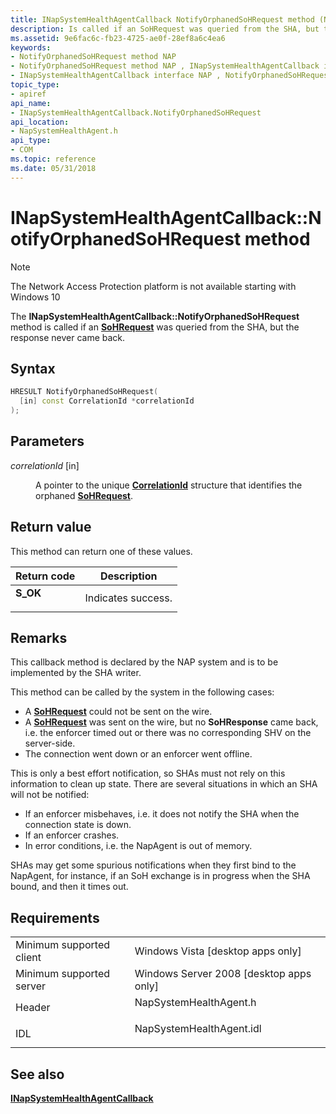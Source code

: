 ```yaml
---
title: INapSystemHealthAgentCallback NotifyOrphanedSoHRequest method (NapSystemHealthAgent.h)
description: Is called if an SoHRequest was queried from the SHA, but the response never came back.
ms.assetid: 9e6fac6c-fb23-4725-ae0f-28ef8a6c4ea6
keywords:
- NotifyOrphanedSoHRequest method NAP
- NotifyOrphanedSoHRequest method NAP , INapSystemHealthAgentCallback interface
- INapSystemHealthAgentCallback interface NAP , NotifyOrphanedSoHRequest method
topic_type:
- apiref
api_name:
- INapSystemHealthAgentCallback.NotifyOrphanedSoHRequest
api_location:
- NapSystemHealthAgent.h
api_type:
- COM
ms.topic: reference
ms.date: 05/31/2018
---
```


# INapSystemHealthAgentCallback::NotifyOrphanedSoHRequest method

> [!Note]  
> The Network Access Protection platform is not available starting with Windows 10

 

The **INapSystemHealthAgentCallback::NotifyOrphanedSoHRequest** method is called if an [**SoHRequest**](/windows/win32/api/naptypes/ns-naptypes-soh) was queried from the SHA, but the response never came back.

## Syntax


```C++
HRESULT NotifyOrphanedSoHRequest(
  [in] const CorrelationId *correlationId
);
```



## Parameters

<dl> <dt>

*correlationId* \[in\]
</dt> <dd>

A pointer to the unique [**CorrelationId**](/windows/win32/api/naptypes/ns-naptypes-correlationid) structure that identifies the orphaned [**SoHRequest**](/windows/win32/api/naptypes/ns-naptypes-soh).

</dd> </dl>

## Return value

This method can return one of these values.



| Return code                                                                          | Description                   |
|--------------------------------------------------------------------------------------|-------------------------------|
| <dl> <dt>**S\_OK**</dt> </dl> | Indicates success.<br/> |



 

## Remarks

This callback method is declared by the NAP system and is to be implemented by the SHA writer.

This method can be called by the system in the following cases:

-   A [**SoHRequest**](/windows/win32/api/naptypes/ns-naptypes-soh) could not be sent on the wire.
-   A [**SoHRequest**](/windows/win32/api/naptypes/ns-naptypes-soh) was sent on the wire, but no **SoHResponse** came back, i.e. the enforcer timed out or there was no corresponding SHV on the server-side.
-   The connection went down or an enforcer went offline.

This is only a best effort notification, so SHAs must not rely on this information to clean up state. There are several situations in which an SHA will not be notified:

-   If an enforcer misbehaves, i.e. it does not notify the SHA when the connection state is down.
-   If an enforcer crashes.
-   In error conditions, i.e. the NapAgent is out of memory.

SHAs may get some spurious notifications when they first bind to the NapAgent, for instance, if an SoH exchange is in progress when the SHA bound, and then it times out.

## Requirements



|                                     |                                                                                                     |
|-------------------------------------|-----------------------------------------------------------------------------------------------------|
| Minimum supported client<br/> | Windows Vista \[desktop apps only\]<br/>                                                      |
| Minimum supported server<br/> | Windows Server 2008 \[desktop apps only\]<br/>                                                |
| Header<br/>                   | <dl> <dt>NapSystemHealthAgent.h</dt> </dl>   |
| IDL<br/>                      | <dl> <dt>NapSystemHealthAgent.idl</dt> </dl> |



## See also

<dl> <dt>

[**INapSystemHealthAgentCallback**](inapsystemhealthagentcallback.md)
</dt> </dl>

 

 





